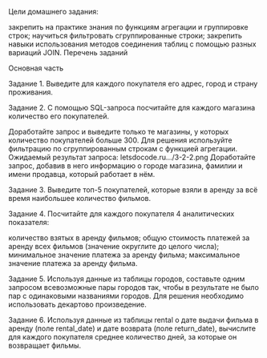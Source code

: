 Цели домашнего задания:

закрепить на практике знания по функциям агрегации и группировке строк;
научиться фильтровать сгруппированные строки;
закрепить навыки использования методов соединения таблиц с помощью разных вариаций JOIN.
Перечень заданий

Основная часть

Задание 1. Выведите для каждого покупателя его адрес, город и страну проживания.


Задание 2. С помощью SQL-запроса посчитайте для каждого магазина количество его покупателей.

Доработайте запрос и выведите только те магазины, у которых количество покупателей больше 300. Для решения используйте фильтрацию по сгруппированным строкам с функцией агрегации. Ожидаемый результат запроса: letsdocode.ru.../3-2-2.png
Доработайте запрос, добавив в него информацию о городе магазина, фамилии и имени продавца, который работает в нём. 

Задание 3. Выведите топ-5 покупателей, которые взяли в аренду за всё время наибольшее количество фильмов.


Задание 4. Посчитайте для каждого покупателя 4 аналитических показателя:

количество взятых в аренду фильмов;
общую стоимость платежей за аренду всех фильмов (значение округлите до целого числа);
минимальное значение платежа за аренду фильма;
максимальное значение платежа за аренду фильма.

Задание 5. Используя данные из таблицы городов, составьте одним запросом всевозможные пары городов так, чтобы в результате не было пар с одинаковыми названиями городов. Для решения необходимо использовать декартово произведение.


Задание 6. Используя данные из таблицы rental о дате выдачи фильма в аренду (поле rental_date) и дате возврата (поле return_date), вычислите для каждого покупателя среднее количество дней, за которые он возвращает фильмы.
